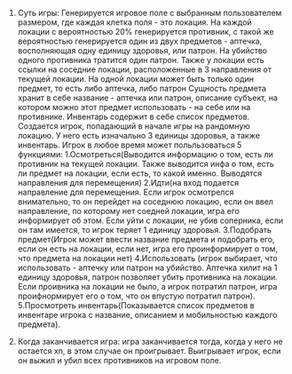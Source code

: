 1) Суть игры: 
        Генерируется игровое поле с выбранным пользователем размером, где каждая клетка поля - это локация. На каждой локации с вероятностью 20% генерируется противник, с такой же вероятностью генерируется один из двух предметов - аптечка, восполняющая одну единицу здоровья, или патрон. На убийство одного противника тратится один патрон. Также у локации есть ссылки на соседние локации, расположенные в 3 направления от текущей локации. На одной локации может быть только один предмет, то есть либо аптечка, либо патрон
        Сущность предмета хранит в себе название - аптечка или патрон, описание субъект, на котором можно этот предмет использовать - на себе или на противнике.
        Инвентарь содержит в себе список предметов.
        Создается игрок, попадающий в начале игры на рандомную локацию. У него есть изначально 3 единицы здоровья, а также инвентарь. Игрок в любое время может польльзоваться 5 функциями: 
        1.Осмотреться(Выводится информацию о том, есть ли противник на текущей локации. Также выводится инфа о том, есть ли предмет на локации, если есть, то какой именно. Выводятся направления для перемещения)
        2.Идти(на вход подается направление для перемещения. Если игрок осмотрелся внимательно, то он перейдет на соседнюю локацию, если он ввел направление, по которому нет соедней локации, игра его информирует об этом. Если уйти с локации, не убив соперника, если он там имеется, то игрок теряет 1 единицу здоровья.
        3.Подобрать предмет(Игрок может ввести название предмета и подобрать его, если он есть на локации, если нет, игра его проинформирует о том, что предмета на локации нет)
        4.Использовать (игрок выбирает, что использовать - аптечку или патрон на убийство. Аптечка хилит на 1 единицу здоровья, патрон позволяет убить противника на локации. Если проивника на локации не было, а игрок потратил патрон, игра проифнормирует его о том, что он впустую потратил патрон).
        5.Просмотреть инвентарь(Показывается список предметов в инвентаре игрока с название, описанием и мобильностью каждого предмета).

2) Когда заканчивается игра: игра заканчивается тогда, когда у него не остается хп, в этом случае он проигрывает. Выигрывает игрок, если он выжил и убил всех противников на игровом поле.
        
